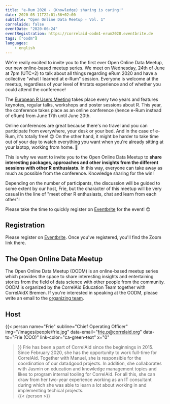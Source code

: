 ```yaml
---
title: "e-Rum 2020 - (Knowledge) sharing is caring!"
date: 2020-05-11T22:01:56+02:00
subtitle: "Open Online Data Meetup - Vol. 1"
correlaidx: false
eventDate: "2020-06-24"
eventRegistration: https://correlaid-oodm1-erum2020.eventbrite.de
tags: ["oodm"]
languages: 
    - english
---
```



We're really excited to invite you to the first ever Open Online Data Meetup, our new online-based meetup series. We meet on Wednesday, 24th of June at 7pm (UTC+2) to talk about all things regarding eRum 2020 and have a collective "what I learned at e-Rum" session. Everyone is welcome at the meetup, regardless of your level of #rstats experience and of whether you could attend the conference!

The [European R Users Meeting](https://2020.erum.io) takes place every two years and features keynotes, regular talks, workshops and poster sessions about R. This year, the conference takes place as an online conference (hence e-Rum instead of eRum) from June 17th until June 20th.

Online conferences are great because there's no travel and you can participate from everywhere, your desk or your bed. And in the case of e-Rum, it's totally free! :blush: On the other hand, it might be harder to take time out of your day to watch everything you want when you're already sitting at your laptop, working from home. :tada:

This is why we want to invite you to the Open Online Data Meetup to **share interesting packages, approaches and other insights from the different sessions with other R enthusiasts**. In this way, everyone can take away as much as possible from the conference. Knowledge sharing for the win!

Depending on the number of participants, the discussion will be guided to some extent by our host, Frie, but the character of this meetup will be very casual in the line of "meet other R enthusiasts, chat and learn from each other"!

Please take the time to quickly register on [Eventbrite](https://correlaid-oodm1-erum2020.eventbrite.de) for the event! :blush:

## Registration 
Please register on [Eventbrite](https://correlaid-oodm1-erum2020.eventbrite.de). Once you've registered, you'll find the Zoom link there.

## The Open Online Data Meetup
The Open Online Data Meetup (OODM) is an online-based meetup series which provides the space to share interesting insights and entertaining stories from the field of data science with other people from the community. OODM is organized by the CorrelAid Education Team together with CorrelAidX Bremen. If you're interested in speaking at the OODM, please write an email to the [organizing team](mailto:events@correlaid.org).

## Host

{{< person 
    name="Frie"
    subline="Chief Operating Officer"
    img="/images/people/frie.jpg"
    data-email="frie.p@correlaid.org"
    data-to="Frie (COO)"
    link-color="ca-green-text"
    x="0"
>}}
   Frie has been a part of CorrelAid since the beginnings in 2015. Since February 2020, she has the opportunity to work full-time for CorrelAid. Together with Manuel, she is responsible for the coordination of our data4good projects. In addition, she collaborates with Jasmin on education and knowledge management topics and likes to program internal tooling for CorrelAid. For all this, she can draw from her two-year experience working as an IT consultant during which she was able to learn a lot about working in and implementing techical projects.  
{{< /person >}}

